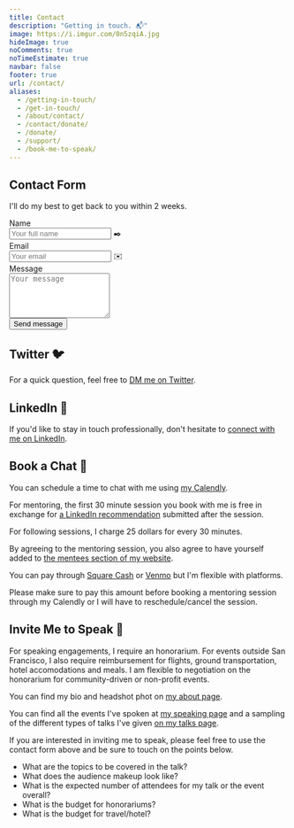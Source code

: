 ```yaml
---
title: Contact
description: "Getting in touch. 📬"
image: https://i.imgur.com/0n5zqiA.jpg
hideImage: true
noComments: true
noTimeEstimate: true
navbar: false
footer: true
url: /contact/
aliases:
  - /getting-in-touch/
  - /get-in-touch/
  - /about/contact/
  - /contact/donate/
  - /donate/
  - /support/
  - /book-me-to-speak/
---
```


## Contact Form

I'll do my best to get back to you within 2 weeks.

<form name="contact" method="POST" data-netlify-recaptcha="true" data-netlify="true" class="form">
  <input type="hidden" name="_subject" value="FVCproductions - New Contact Message">
  <div class="field">
    <label class="label">Name</label>
    <div class="control has-icons-left">
      <input class="input" aria-label="Name" autocomplete="on" type="text" name="name" placeholder="Your full name">
      <span class="icon is-left">
        ✒️
      </span>
    </div>
  </div>
  <div class="field">
    <label class="label">Email</label>
    <div class="control has-icons-left">
      <input class="input" aria-label="Email" autocomplete="on" type="email" name="email" placeholder="Your email">
      <span class="icon is-left">
        ✉️
      </span>
    </div>
  </div>
  <div class="field">
    <label class="label">Message</label>
    <div class="control">
      <textarea class="textarea" aria-label="Message" spellcheck="true" rows="5" name="message" placeholder="Your message"></textarea>
    </div>
  </div>
  <div data-netlify-recaptcha="true"></div>
  <div class="field mt-sm">
    <div class="control">
      <button type="submit" class="button is-link">Send message</button>
    </div>
  </div>
</form>

## Twitter 🐦

For a quick question, feel free to [DM me on Twitter](https://twitter.com/fvcproductions).

## LinkedIn 💼️

If you'd like to stay in touch professionally, don't hesitate to [connect with me on LinkedIn](https://linkedin.com/in/fvcproductions).

## Book a Chat 📅

You can schedule a time to chat with me using [my Calendly](https://calendly.com/fvcproductions).

For mentoring, the first 30 minute session you book with me is free in exchange for [a LinkedIn recommendation](https://www.linkedin.com/recs/give?senderId=fvcproductions) submitted after the session.

For following sessions, I charge 25 dollars for every 30 minutes.

By agreeing to the mentoring session, you also agree to have yourself added to [the mentees section of my website](/mentoring/).

You can pay through [Square Cash](https://cash.me/fvcprdxs) or [Venmo](https://venmo.com/fvcproductions) but I'm flexible with platforms.

Please make sure to pay this amount before booking a mentoring session through my Calendly or I will have to reschedule/cancel the session.

## Invite Me to Speak 💬

For speaking engagements, I require an honorarium. For events outside San Francisco, I also require reimbursement for flights, ground transportation, hotel accomodations and meals. I am flexible to negotiation on the honorarium for community-driven or non-profit events.

You can find my bio and headshot phot on [my about page](/about/).

You can find all the events I've spoken at [my speaking page](/speaking/) and a sampling of the different types of talks I've given [on my talks page](/talks/).

If you are interested in inviting me to speak, please feel free to use the contact form above and be sure to touch on the points below.

- What are the topics to be covered in the talk?
- What does the audience makeup look like?
- What is the expected number of attendees for my talk or the event overall?
- What is the budget for honorariums?
- What is the budget for travel/hotel?
